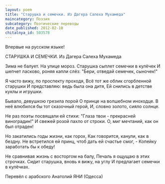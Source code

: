 ```yaml
---
layout: poem
title: "Старушка и семечки. Из Дагера Салеха Мухамеда"
maincategory: Поэзия
subcategory: Поэтические переводы
date_published: 2012-02-10
chitalnya_id: 503578
---
```




Впервые на русском языке!

СТАРУШКА И СЕМЕЧКИ. 
Из Дагера Салеха Мухамеда

Зима не балует. На улице мороз.
Старушка сыплет семечки в кулёчек
И шепчет ласково, роняя капли слёз:
"Бери, отведай семечек, сыночек!"

Я часто вижу, по проспекту проходя,
Всё тот же облик сгорбленной старушки
И представляю: ведь была она дитя,
Ей снились в детстве куклы и игрушки.

Бывало, девушкою грезила порой
О принце на волшебном иноходце.
В неё влюбился бы тот сказочный герой,
И, словно золото, сияло солнце.

Не раз поэты посвящали ей стихи:
"Глаза твои - прекрасней виноградин!"
И свежей розой пахло от строки.
О, миг мечтаний, как он был отраден!

Но закатились годы жизни, как горох,
Как говорится, канули, как в бездну.
Не встретился ей принц, чтоб дать ей счастье смог, -
Копейку заработать бы к обеду!

Не сравнивая жизнь с восторгом на балу,
Печаль я ощущаю в этих строчках.
Сидит старушка, вновь я вижу, на углу
И предлагает семечки в кулёчках.

Перевёл с арабского Анатолий ЯНИ (Одесса)






